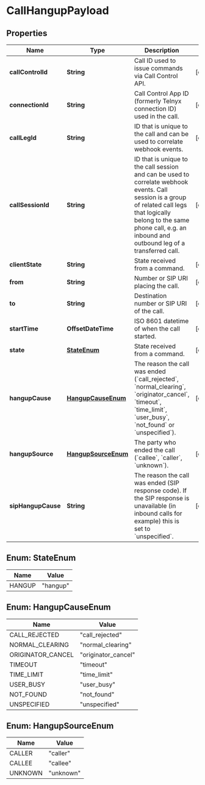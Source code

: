 

# CallHangupPayload


## Properties

| Name | Type | Description | Notes |
|------------ | ------------- | ------------- | -------------|
|**callControlId** | **String** | Call ID used to issue commands via Call Control API. |  [optional] |
|**connectionId** | **String** | Call Control App ID (formerly Telnyx connection ID) used in the call. |  [optional] |
|**callLegId** | **String** | ID that is unique to the call and can be used to correlate webhook events. |  [optional] |
|**callSessionId** | **String** | ID that is unique to the call session and can be used to correlate webhook events. Call session is a group of related call legs that logically belong to the same phone call, e.g. an inbound and outbound leg of a transferred call. |  [optional] |
|**clientState** | **String** | State received from a command. |  [optional] |
|**from** | **String** | Number or SIP URI placing the call. |  [optional] |
|**to** | **String** | Destination number or SIP URI of the call. |  [optional] |
|**startTime** | **OffsetDateTime** | ISO 8601 datetime of when the call started. |  [optional] |
|**state** | [**StateEnum**](#StateEnum) | State received from a command. |  [optional] |
|**hangupCause** | [**HangupCauseEnum**](#HangupCauseEnum) | The reason the call was ended (&#x60;call_rejected&#x60;, &#x60;normal_clearing&#x60;, &#x60;originator_cancel&#x60;, &#x60;timeout&#x60;, &#x60;time_limit&#x60;, &#x60;user_busy&#x60;, &#x60;not_found&#x60; or &#x60;unspecified&#x60;). |  [optional] |
|**hangupSource** | [**HangupSourceEnum**](#HangupSourceEnum) | The party who ended the call (&#x60;callee&#x60;, &#x60;caller&#x60;, &#x60;unknown&#x60;). |  [optional] |
|**sipHangupCause** | **String** | The reason the call was ended (SIP response code). If the SIP response is unavailable (in inbound calls for example) this is set to &#x60;unspecified&#x60;. |  [optional] |



## Enum: StateEnum

| Name | Value |
|---- | -----|
| HANGUP | &quot;hangup&quot; |



## Enum: HangupCauseEnum

| Name | Value |
|---- | -----|
| CALL_REJECTED | &quot;call_rejected&quot; |
| NORMAL_CLEARING | &quot;normal_clearing&quot; |
| ORIGINATOR_CANCEL | &quot;originator_cancel&quot; |
| TIMEOUT | &quot;timeout&quot; |
| TIME_LIMIT | &quot;time_limit&quot; |
| USER_BUSY | &quot;user_busy&quot; |
| NOT_FOUND | &quot;not_found&quot; |
| UNSPECIFIED | &quot;unspecified&quot; |



## Enum: HangupSourceEnum

| Name | Value |
|---- | -----|
| CALLER | &quot;caller&quot; |
| CALLEE | &quot;callee&quot; |
| UNKNOWN | &quot;unknown&quot; |



